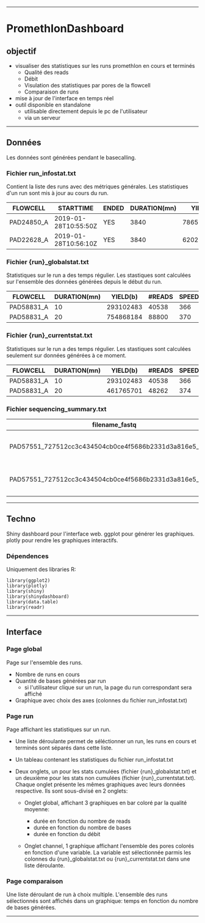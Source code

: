  ---
# PromethIonDashboard

## __objectif__
- visualiser des statistiques sur les runs promethIon en cours et terminés
   - Qualité des reads
   - Débit
   - Visulation des statistiques par pores de la flowcell
   - Comparaison de runs
- mise à jour de l'interface en temps réel
- outil disponible en standalone
   - utilisable directement depuis le pc de l'utilisateur
   - via un serveur

 ---

## __Données__
Les données sont générées pendant le basecalling.

### Fichier run_infostat.txt
Contient la liste des runs avec des métriques générales. Les statistiques d'un run sont mis à jour au cours du run.

| FLOWCELL | STARTTIME | ENDED | DURATION(mn) | YIELD(b) | #READS | SPEED(b/mn) | QUALITY | N50(b) | AVG(b) | MED(b)
| ----------- | ----------- | ----------- | ----------- | ----------- | ----------- | ----------- | ----------- | ----------- | ----------- | ----------- |
| PAD24850_A | 2019-01-28T10:55:50Z | YES | 3840 | 78656991450 | 8524652 | 362 | 6.34 | 25041 | 9227 | 3753
| PAD22628_A | 2019-01-28T10:56:10Z | YES | 3840 | 62025108575 | 6405705 | 367 | 6.18 | 26063 | 9683 | 3979

### Fichier {run}_globalstat.txt
Statistiques sur le run a des temps régulier. Les stastiques sont calculées sur l'ensemble des données générées depuis le début du run.

| FLOWCELL | DURATION(mn) | YIELD(b) | #READS | SPEED(b/mn) | QUALITY | N50(b) | AVG(b) | MED(b)
| ----------- | ----------- | ----------- | ----------- | ----------- | ----------- | ----------- | ----------- | ----------- |
| PAD58831_A | 10 | 293102483 | 40538 | 366 | 10.15 | 21731 | 7230 | 2026
| PAD58831_A | 20 | 754868184 | 88800 | 370 | 10.30 | 23044 | 8501 | 2566

### Fichier {run}_currentstat.txt
Statistiques sur le run a des temps régulier. Les stastiques sont calculées seulement sur données générées à ce moment.

| FLOWCELL | DURATION(mn) | YIELD(b) | #READS | SPEED(b/mn) | QUALITY | N50(b) | AVG(b) | MED(b)
| ----------- | ----------- | ----------- | ----------- | ----------- | ----------- | ----------- | ----------- | ----------- |
| PAD58831_A | 10 | 293102483 | 40538 | 366 | 10.15 | 21731 | 7230 | 2026
| PAD58831_A | 20 | 461765701 | 48262 | 374 | 10.43 | 23806 | 9568 | 3210

### Fichier sequencing_summary.txt

| filename_fastq | filename_fast5 | read_id | run_id | channel | mux | start_time | duration | num_events | passes_filtering | template_start | num_events_template | template_duration | sequence_length_template | mean_qscore_template | strand_score_template | median_template | mad_template | pore_type | experiment_id | sample_id
| ----------- | ----------- | ----------- | ----------- | ----------- | ----------- | ----------- | ----------- | ----------- | ----------- | ----------- | ----------- | ----------- | ----------- | ----------- | ----------- | ----------- | ----------- | ----------- | ----------- | ----------- |
| PAD57551_727512cc3c434504cb0ce4f5686b2331d3a816e5_0.fastq | PAD57551_727512cc3c434504cb0ce4f5686b2331d3a816e5_0.fast5 | 5d43b378-fc90-42f8-8a40-a96a727e0f3e | 727512cc3c434504cb0ce4f5686b2331d3a816e5 | 220 | 1 | 6.329000 | 1.957000 | 0 | FALSE | 6.329000 | 0 | 1.957000 | 303 | 3.458075 | 0.000000 | 66.524208 | 2.193106 | not_set | prom185 | PAD57551
| PAD57551_727512cc3c434504cb0ce4f5686b2331d3a816e5_0.fastq | PAD57551_727512cc3c434504cb0ce4f5686b2331d3a816e5_0.fast5 | ca048888-fb5d-4d13-936a-98d859f77653 | 727512cc3c434504cb0ce4f5686b2331d3a816e5 | 2622 | 1 | 8.062750 | 0.696750 | 0 | TRUE | 8.119250 | 0 | 0.640250 | 200 | 7.601170 | 0.000000 | 54.827648 | 8.406906 | not_set | prom185 | PAD57551

 ---

## __Techno__
Shiny dashboard pour l'interface web.
ggplot pour générer les graphiques.
plotly pour rendre les graphiques interactifs.
### Dépendences
Uniquement des libraries R:
```{r}
library(ggplot2)
library(plotly)
library(shiny)
library(shinydashboard)
library(data.table)
library(readr)
```

---

## __Interface__

### Page global

Page sur l'ensemble des runs.
- Nombre de runs en cours
- Quantité de bases générées par run
  - si l'utilisateur clique sur un run, la page du run correspondant sera affiché 
- Graphique avec choix des axes (colonnes du fichier run_infostat.txt)

### Page run

Page affichant les statistiques sur un run. 
- Une liste déroulante permet de séléctionner un run, les runs en cours et terminés sont séparés dans cette liste.
 - Un tableau contenant les statistiques du fichier run_infostat.txt

- Deux onglets, un pour les stats cumulées (fichier {run}\_globalstat.txt) et un deuxième pour les stats non cumulées (fichier {run}\_currentstat.txt). Chaque onglet présente les mêmes graphiques avec leurs données respective. Ils sont sous-divisé en 2 onglets:
  - Onglet global, affichant 3 graphiques en bar coloré par la qualité moyenne:
     - durée en fonction du nombre de reads
     - durée en fonction du nombre de bases
     - durée en fonction du débit

  - Onglet channel, 1 graphique affichant l'ensemble des pores colorés en fonction d'une variable. La variable est sélectionnée parmis les colonnes du {run}\_globalstat.txt ou {run}\_currentstat.txt dans une liste déroulante.

### Page comparaison

Une liste déroulant de run à choix multiple. L'ensemble des runs sélectionnés sont affichés dans un graphique: temps en fonction du nombre de bases générées.

---














